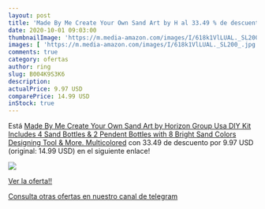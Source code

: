 ```yaml
---
layout: post
title: 'Made By Me Create Your Own Sand Art by H al 33.49 % de descuento'
date: 2020-10-01 09:03:00
thumbnailImage: 'https://m.media-amazon.com/images/I/618k1VlLUAL._SL200_.jpg'
images: [ 'https://m.media-amazon.com/images/I/618k1VlLUAL._SL200_.jpg' ]
comments: true
category: ofertas
author: ring
slug: B004K9S3K6
description:
actualPrice: 9.97 USD
comparePrice: 14.99 USD
inStock: true
---
```


Está [Made By Me Create Your Own Sand Art by Horizon Group Usa  DIY Kit Includes 4 Sand Bottles & 2 Pendent Bottles with 8 Bright Sand Colors  Designing Tool & More. Multicolored](https://www.amazon.com/dp/B004K9S3K6/?tag=redken08-20) con 33.49 de descuento por 9.97 USD (original: 14.99 USD) en el siguiente enlace!

[![](https://m.media-amazon.com/images/I/618k1VlLUAL._SL200_.jpg)](https://www.amazon.com/dp/B004K9S3K6/?tag=redken08-20)

[Ver la oferta!!](https://www.amazon.com/dp/B004K9S3K6/?tag=redken08-20)

[Consulta otras ofertas en nuestro canal de telegram](https://t.me/s/ofertas25)
